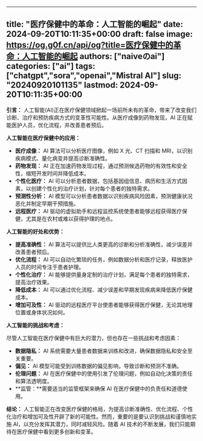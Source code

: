 
---
title: "医疗保健中的革命：人工智能的崛起"
date: 2024-09-20T10:11:35+00:00
draft: false
image: https://og.g0f.cn/api/og?title=医疗保健中的革命：人工智能的崛起
authors: ["naiveのai"]
categories: ["ai"]
tags: ["chatgpt","sora","openai","Mistral AI"]
slug: "20240920101135"
lastmod: 2024-09-20T10:11:35+00:00
---
**引言：**
人工智能(AI)正在医疗保健领域掀起一场前所未有的革命，带来了改变我们诊断、治疗和预防疾病方式的变革性可能性。从医疗成像到药物发现，AI 正在赋能医护人员，优化流程，并改善患者预后。

**人工智能在医疗保健中的应用：**

* **医疗成像：** AI 算法可以分析医疗图像，例如 X 光、CT 扫描和 MRI，以识别疾病模式、量化病变并提高诊断准确性。
* **药物发现：** AI 正在加速药物发现过程，通过预测候选药物的有效性和安全性，缩短开发时间并降低成本。
* **个性化医疗：** AI 可以分析患者数据，包括基因组信息、病历和生活方式因素，以创建个性化的治疗计划，针对每个患者的独特需求。
* **预测性分析：** AI 模型可以分析患者数据以识别疾病风险因素，预测健康状况恶化并制定早期干预措施。
* **远程医疗：** AI 驱动的虚拟助手和远程监控系统使患者能够远程获得医疗保健，尤其是在农村或难以获得护理的地点。

**人工智能的好处和优势：**

* **提高准确性：** AI 算法可以提供比人类更高的诊断和分析准确性，减少误差并改善患者预后。
* **优化流程：** AI 可以自动化繁琐的任务，例如数据分析和医疗记录，释放医护人员的时间专注于患者护理。
* **个性化治疗：** AI 能够提供量身定制的治疗计划，满足每个患者的独特需求，提高治疗效果。
* **降低成本：** AI 可以通过优化流程、减少误差和早期发现疾病来降低医疗保健成本。
* **增加可及性：** AI 驱动的远程医疗平台使患者能够获得医疗保健，无论其地理位置或身体状况如何。

**人工智能的挑战和考虑：**

尽管人工智能在医疗保健中有巨大的潜力，但也存在一些挑战和考虑因素：

* **数据隐私：** AI 系统需要大量患者数据来训练和改进，确保数据隐私和安全至关重要。
* **偏见：** AI 模型可能受到训练数据的偏见影响，导致诊断和预测不准确。
* **伦理问题：** AI 在医疗保健中的使用引发了伦理问题，例如自动化决策的责任和算法透明度。
* **监管：**需要适当的监管框架来确保 AI 在医疗保健中的负责任和道德使用。

**结论：**
人工智能正在改变医疗保健的格局，为提高诊断准确性、优化流程、个性化治疗和增加可及性开辟了新的可能性。然而，重要的是要认识到挑战和谨慎地实施 AI，以充分发挥其潜力，同时减轻风险。随着 AI 技术的不断发展，我们只能期待在医疗保健中看到更多创新和变革。